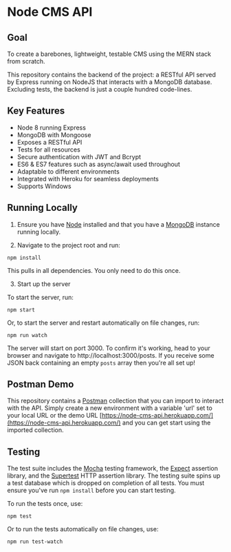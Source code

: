 # Node CMS API

## Goal
To create a barebones, lightweight, testable CMS using the MERN stack from scratch.

This repository contains the backend of the project: a RESTful API served by Express running on NodeJS that interacts with a MongoDB database. Excluding tests, the backend is just a couple hundred code-lines.

## Key Features
* Node 8 running Express
* MongoDB with Mongoose
* Exposes a RESTful API
* Tests for all resources
* Secure authentication with JWT and Bcrypt
* ES6 & ES7 features such as async/await used throughout
* Adaptable to different environments
* Integrated with Heroku for seamless deployments
* Supports Windows

## Running Locally

1) Ensure you have [Node](https://docs.npmjs.com/getting-started/installing-node) installed and that you have a [MongoDB](https://www.mongodb.com/download-center?jmp=nav#community) instance running locally.

2) Navigate to the project root and run:
```
npm install
```
This pulls in all dependencies. You only need to do this once.

3) Start up the server

To start the server, run:
```
npm start
```

Or, to start the server and restart automatically on file changes, run:
```
npm run watch
```

The server will start on port 3000. To confirm it's working, head to your browser and navigate to http://localhost:3000/posts. If you receive some JSON back containing an empty `posts` array then you're all set up!

## Postman Demo
This repository contains a [Postman](https://www.getpostman.com/) collection that you can import to interact with the API. Simply create a new environment with a variable 'url' set to your local URL or the demo URL [https://node-cms-api.herokuapp.com/](https://node-cms-api.herokuapp.com/) and you can get start using the imported collection.

## Testing

The test suite includes the [Mocha](https://github.com/mochajs/mocha) testing framework, the [Expect](https://github.com/mjackson/expect) assertion library, and the [Supertest](https://github.com/visionmedia/supertest) HTTP assertion library. The testing suite spins up a test database which is dropped on completion of all tests. You must ensure you've run `npm install` before you can start testing.

To run the tests once, use:
```
npm test
```

Or to run the tests automatically on file changes, use:
```
npm run test-watch
```
